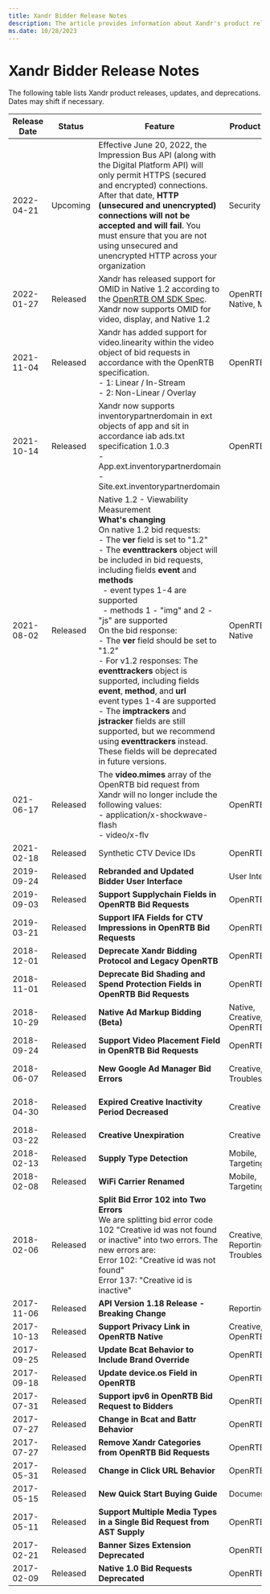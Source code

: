 ```yaml
---
title: Xandr Bidder Release Notes
description: The article provides information about Xandr's product releases, updates, and deprecations.
ms.date: 10/28/2023
---
```


# Xandr Bidder Release Notes

The following table lists Xandr product releases, updates, and deprecations. Dates may shift if necessary.  

| Release Date | Status | Feature | Product Theme | More Info |
|---|---|---|---|---|
| 2022-04-21 | Upcoming | Effective June 20, 2022, the Impression Bus API (along with the Digital Platform API) will only permit HTTPS (secured and encrypted) connections. After that date, **HTTP (unsecured and unencrypted) connections will not be accepted and will fail**. You must ensure that you are not using unsecured and unencrypted HTTP across your organization | Security | - [Breaking Change Notice - April 21, 2022 - HTTPS Required](breaking-changes.md) |
| 2022-01-27 | Released | Xandr has released support for OMID in Native 1.2 according to the [OpenRTB OM SDK Spec](https://github.com/InteractiveAdvertisingBureau/AdCOM/blob/main/OpenRTB%20support%20for%20OMSDK.md). Xandr now supports OMID for video, display, and Native 1.2  | OpenRTB, Native, Mobile | - [Outgoing Bid Request to Bidders](outgoing-bid-request-to-bidders.md) |
| 2021-11-04 | Released | Xandr has added support for video.linearity within the video object of bid requests in accordance with the OpenRTB specification.<br> - 1: Linear / In-Stream<br> - 2: Non-Linear / Overlay | OpenRTB | - [Outgoing Bid Request to Bidders#VideoObject](outgoing-bid-request-to-bidders.md#outgoing-bid-request-to-bidders) |
| 2021-10-14 | Released | Xandr now supports inventorypartnerdomain in ext objects of app and sit in accordance iab ads.txt specification 1.0.3<br> - App.ext.inventorypartnerdomain<br> - Site.ext.inventorypartnerdomain | OpenRTB | Iab spec including inventorypartnerdomain update: [https://iabtechlab.com/wp-content/uploads/2021/03/ads.txt-1.0.3.pdf](https://iabtechlab.com/wp-content/uploads/2021/03/ads.txt-1.0.3.pdf) |
| 2021-08-02 | Released | Native 1.2 - Viewability Measurement  <br>**What's changing**<br>On native 1.2 bid requests:<br> - The **ver** field is set to "1.2"<br> - The **eventtrackers** object will be included in bid requests, including fields **event** and **methods**<br>&nbsp; - event types 1-4  are supported<br> &nbsp; - methods 1 - "img" and 2 - "js" are supported<br>On the bid response:<br> - The **ver** field should be set to "1.2"<br> - For v1.2 responses: The **eventtrackers** object is supported, including fields **event**, **method**, and **url**<br>event types 1-4  are supported<br> - The **imptrackers** and **jstracker** fields are still supported, but we recommend using **eventtrackers** instead. These fields will be deprecated in future versions. | OpenRTB, Native |&nbsp; - [Outgoing Bid Request to Bidders](outgoing-bid-request-to-bidders.md)<br>&nbsp; - We support for Version 1.1 and 1.2 of the OpenRTB Native Ads API. Once your bidder has been enabled for Native 1.2, you will begin to receive version 1.2 bid requests and will be required to provide version 1.2 bid responses. Native v1.2 is available regardless of whether your bidder is enabled for [Native Ad Markup Bidding](native-ad-markup-bidding.md).  |
| 021-06-17 | Released | The **video.mimes** array of the OpenRTB bid request from Xandr will no longer include the following values:<br> - application/x-shockwave-flash<br> - video/x-flv   | OpenRTB |  |
| 2021-02-18 | Released | Synthetic CTV Device IDs | OpenRTB | - [Outgoing Bid Request to Bidders](outgoing-bid-request-to-bidders.md) |
| 2019-09-24 | Released | **Rebranded and Updated Bidder User Interface** | User Interface | - [Xandr Bidder UI](https://bidder.xandr.com/login)<br> - [Bidder Platform User Interface](bidder-platform-user-interface.md) |
| 2019-09-03 | Released | **Support Supplychain Fields in OpenRTB Bid Requests** | OpenRTB | - [IAB Supplychain Object Specs](https://github.com/InteractiveAdvertisingBureau/openrtb/blob/master/supplychainobject.md)<br> - [Outgoing Bid Request to Bidders](outgoing-bid-request-to-bidders.md) |
| 2019-03-21 | Released | **Support IFA Fields for CTV Impressions in OpenRTB Bid Requests** | OpenRTB, CTV | -  [IAB IFA OTT Guidelines](https://iabtechlab.com/wp-content/uploads/2018/12/OTT-IFA-guidelines.final_Dec2018.pdf)<br> - [Outgoing Bid Request to Bidders](outgoing-bid-request-to-bidders.md) |
| 2018-12-01 | Released | **Deprecate Xandr Bidding Protocol and Legacy OpenRTB** | OpenRTB | - [Bidding Protocol](bidding-protocol.md) |
| 2018-11-01 | Released | **Deprecate Bid Shading and Spend Protection Fields in OpenRTB Bid Requests** | OpenRTB | - [PublisherIntegrationObject](outgoing-bid-request-to-bidders.md)<br> - [BidRequestAppNexusObject](outgoing-bid-request-to-bidders.md) |
| 2018-10-29 | Released | **Native Ad Markup Bidding (Beta)** | Native, Creative, OpenRTB | - [Native Ad Markup Bidding](native-ad-markup-bidding.md) |
| 2018-09-24 | Released | **Support Video Placement Field in OpenRTB Bid Requests** | OpenRTB | - [VideoObject](outgoing-bid-request-to-bidders.md) |
| 2018-06-07 | Released | **New Google Ad Manager Bid Errors** | Creative, Troubleshooting | - [Bid Error Codes](bid-error-codes.md)<br> - [Bidder Bid Error Report API](bidder-bid-error-report-api.md)<br> - [Notify Request](notify-request.md) |
| 2018-04-30 | Released | **Expired Creative Inactivity Period Decreased** | Creative | - [Add a Creative](add-a-creative.md)<br> - [Creative - FAQ](creative---faq.md)<br> - [Object Limit Service](object-limit-service.md) |
| 2018-03-22 | Released | **Creative Unexpiration** | Creative |  |
| 2018-02-13 | Released | **Supply Type Detection** | Mobile, Targeting | - [Supply Type Detection - FAQ](supply-type-detection---faq.md) |
| 2018-02-08 | Released | **WiFi Carrier Renamed** | Mobile, Targeting | - [Carrier Service](carrier-service.md)<br> - [OpenRTB Bid Request](outgoing-bid-request-to-bidders.md) |
| 2018-02-06 | Released | **Split Bid Error 102 into Two Errors**<br>We are splitting bid error code 102 "Creative id was not found or inactive" into two errors. The new errors are:<br>Error 102: "Creative id was not found"<br>Error 137: "Creative id is inactive" | Creative, Reporting, Troubleshooting | - [Bid Error Codes](bid-error-codes.md) |
| 2017-11-06 | Released | **API Version 1.18 Release - Breaking Change** | Reporting, API | - [API Version 1.18 Breaking Change Communication](september-5--2017---api-version-1-18-release---breaking-changes.md) |
| 2017-10-13 | Released | **Support Privacy Link in OpenRTB Native** | Creative, OpenRTB | - [Creative Service](creative-service.md) |
| 2017-09-25 | Released | **Update Bcat Behavior to Include Brand Override** | OpenRTB |  |
| 2017-09-18 | Released | **Update device.os Field in OpenRTB** | OpenRTB | - [DeviceObject](outgoing-bid-request-to-bidders.md#outgoing-bid-request-to-bidders) |
| 2017-07-31 | Released | **Support ipv6 in OpenRTB Bid Request to Bidders** | OpenRTB | - [DeviceObject](outgoing-bid-request-to-bidders.md#outgoing-bid-request-to-bidders) |
| 2017-07-27 | Released | **Change in Bcat and Battr Behavior** | OpenRTB |  |
| 2017-07-27 | Released | **Remove Xandr Categories from OpenRTB Bid Requests** | OpenRTB |  |
| 2017-05-31 | Released | **Change in Click URL Behavior** | OpenRTB |  |
| 2017-05-15 | Released | **New Quick Start Buying Guide** | Documentation | - [Quick Start Creative Buying Guide](quick-start-creative-buying-guide.md) |
| 2017-05-11 | Released | **Support Multiple Media Types in a Single Bid Request from AST Supply** | OpenRTB |  |
| 2017-02-21 | Released | **Banner Sizes Extension Deprecated** | OpenRTB | - [Outgoing Bid Request to Bidders](outgoing-bid-request-to-bidders.md) |
| 2017-02-09 | Released | **Native 1.0 Bid Requests Deprecated** | OpenRTB | - [Outgoing Bid Request to Bidders](xandr-bidder-release-notes.md) |
